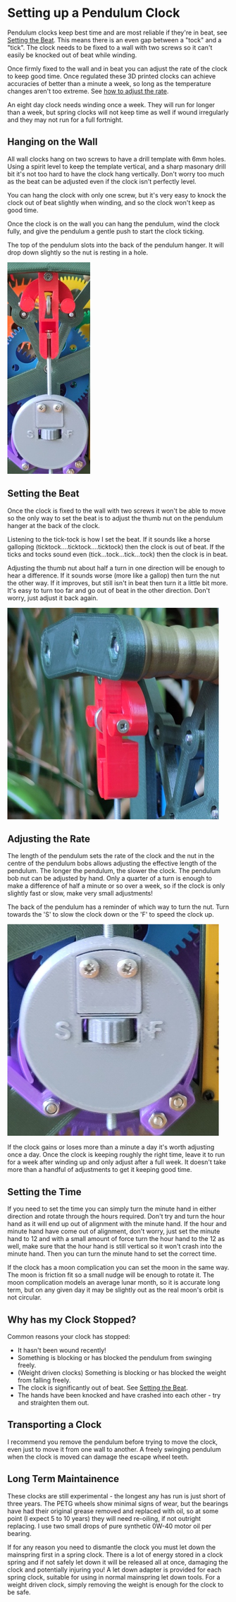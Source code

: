 # Setting up a Pendulum Clock

Pendulum clocks keep best time and are most reliable if they're in beat, see [Setting the Beat](#setting-the-beat). This means there is an even gap between a "tock" and a "tick". The clock needs to be fixed to a wall with two screws so it can't easily be knocked out of beat while winding.

Once firmly fixed to the wall and in beat you can adjust the rate of the clock to keep good time. Once regulated these 3D printed clocks can achieve accuracies of better than a minute a week, so long as the temperature changes aren't too extreme. See [how to adjust the rate](#adjusting-the-rate).

An eight day clock needs winding once a week. They will run for longer than a week, but spring clocks will not keep time as well if wound irregularly and they may not run for a full fortnight.


## Hanging on the Wall
All wall clocks hang on two screws to have a drill template with 6mm holes. Using a spirit level to keep the template vertical, and a sharp masonary drill bit it's not too hard to have the clock hang vertically. Don't worry too much as the beat can be adjusted even if the clock isn't perfectly level.

You can hang the clock with only one screw, but it's very easy to knock the clock out of beat slightly when winding, and so the clock won't keep as good time.

Once the clock is on the wall you can hang the pendulum, wind the clock fully, and give the pendulum a gentle push to start the clock ticking.

The top of the pendulum slots into the back of the pendulum hanger. It will drop down slightly so the nut is resting in a hole.

![Nut for adjusting rate](../images/hanging_pendulum_480px.jpg)

## Setting the Beat

Once the clock is fixed to the wall with two screws it won't be able to move so the only way to set the beat is to adjust the thumb nut on the pendulum hanger at the back of the clock.

Listening to the tick-tock is how I set the beat. If it sounds like a horse galloping (ticktock....ticktock....ticktock) then the clock is out of beat. If the ticks and tocks sound even (tick...tock...tick...tock) then the clock is in beat.

Adjusting the thumb nut about half a turn in one direction will be enough to hear a difference. If it sounds worse (more like a gallop) then turn the nut the other way. If it improves, but still isn't in beat then turn it a little bit more. It's easy to turn too far and go out of beat in the other direction. Don't worry, just adjust it back again.

![Thumb nut for adjusting beat](../images/beat_adjustment_480px.jpg)

## Adjusting the Rate

The length of the pendulum sets the rate of the clock and the nut in the centre of the pendulum bobs allows adjusting the effective length of the pendulum. The longer the pendulum, the slower the clock. The pendulum bob nut can be adjusted by hand. Only a quarter of a turn is enough to make a difference of half a minute or so over a week, so if the clock is only slightly fast or slow, make very small adjustments!

The back of the pendulum has a reminder of which way to turn the nut. Turn towards the 'S' to slow the clock down or the 'F' to speed the clock up.

![Nut for adjusting rate](../images/pendulum_bob_480px.jpg)

If the clock gains or loses more than a minute a day it's worth adjusting once a day. Once the clock is keeping roughly the right time, leave it to run for a week after winding up and only adjust after a full week. It doesn't take more than a handful of adjustments to get it keeping good time.

## Setting the Time

If you need to set the time you can simply turn the minute hand in either direction and rotate through the hours required. Don't try and turn the hour hand as it will end up out of alignment with the minute hand. If the hour and minute hand have come out of alignment, don't worry, just set the minute hand to 12 and with a small amount of force turn the hour hand to the 12 as well, make sure that the hour hand is still vertical so it won't crash into the minute hand. Then you can turn the minute hand to set the correct time.

If the clock has a moon complication you can set the moon in the same way. The moon is friction fit so a small nudge will be enough to rotate it. The moon complication models an average lunar month, so it is accurate long term, but on any given day it may be slightly out as the real moon's orbit is not circular.

## Why has my Clock Stopped?

Common reasons your clock has stopped:

 - It hasn't been wound recently!
 - Something is blocking or has blocked the pendulum from swinging freely.
 - (Weight driven clocks) Something is blocking or has blocked the weight from falling freely.
 - The clock is significantly out of beat. See [Setting the Beat](#setting-the-beat).
 - The hands have been knocked and have crashed into each other - try and straighten them out.

## Transporting a Clock

I recommend you remove the pendulum before trying to move the clock, even just to move it from one wall to another. A freely swinging pendulum when the clock is moved can damage the escape wheel teeth.

## Long Term Maintainence

These clocks are still experimental - the longest any has run is just short of three years. The PETG wheels show minimal signs of wear, but the bearings have had their original grease removed and replaced with oil, so at some point (I expect 5 to 10 years) they will need re-oiling, if not outright replacing. I use two small drops of pure synthetic 0W-40 motor oil per bearing.

If for any reason you need to dismantle the clock you must let down the mainspring first in a spring clock. There is a lot of energy stored in a clock spring and if not safely let down it will be released all at once, damaging the clock and potentially injuring you! A let down adapter is provided for each spring clock, suitable for using in normal mainspring let down tools. For a weight driven clock, simply removing the weight is enough for the clock to be safe.

